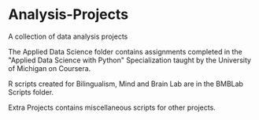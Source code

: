 # Analysis-Projects
A collection of data analysis projects

The Applied Data Science folder contains assignments completed in the "Applied Data Science with Python" Specialization taught by the University of Michigan on Coursera.

R scripts created for Bilingualism, Mind and Brain Lab are in the BMBLab Scripts folder.

Extra Projects contains miscellaneous scripts for other projects.
